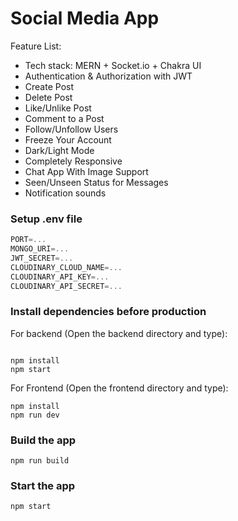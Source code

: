 # Social Media App
Feature List:

-   Tech stack: MERN + Socket.io + Chakra UI
-   Authentication & Authorization with JWT
-   Create Post
-   Delete Post
-   Like/Unlike Post
-   Comment to a Post
-   Follow/Unfollow Users
-   Freeze Your Account
-   Dark/Light Mode
-   Completely Responsive
-   Chat App With Image Support
-   Seen/Unseen Status for Messages
-   Notification sounds

### Setup .env file

```js
PORT=...
MONGO_URI=...
JWT_SECRET=...
CLOUDINARY_CLOUD_NAME=...
CLOUDINARY_API_KEY=...
CLOUDINARY_API_SECRET=...
```

### Install dependencies before production

For backend (Open the backend directory and type):

```shell

npm install
npm start
```

For Frontend (Open the frontend directory and type):
```shell
npm install
npm run dev
```

### Build the app

```shell
npm run build
```

### Start the app

```shell
npm start
```
